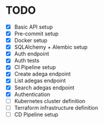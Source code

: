 # TODO

- [x] Basic API setup
- [x] Pre-commit setup
- [x] Docker setup
- [x] SQLAlchemy + Alembic setup
- [x] Auth endpoint
- [x] Auth tests
- [x] CI Pipeline setup
- [x] Create adega endpoint
- [x] List adegas endpoint
- [x] Search adegas endpoint
- [x] Authentication
- [ ] Kubernetes cluster definition
- [ ] Terraform infrastructure definition
- [ ] CD Pipeline setup